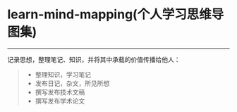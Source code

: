 # learn-mind-mapping(个人学习思维导图集)

------

记录思想，整理笔记、知识，并将其中承载的价值传播给他人：

> * 整理知识，学习笔记
> * 发布日记，杂文，所见所想
> * 撰写发布技术文稿
> * 撰写发布学术论文